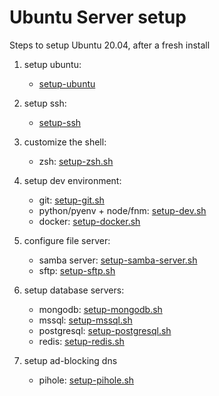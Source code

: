 
# Ubuntu Server setup

Steps to setup Ubuntu 20.04, after a fresh install

1. setup ubuntu: 

   - [setup-ubuntu](setup-ubuntu.md)

2. setup ssh: 
   
   - [setup-ssh](setup-ssh.md)

3. customize the shell:

   - zsh: [setup-zsh.sh](setup-zsh.sh)

4.  setup dev environment: 

    - git: [setup-git.sh](setup-git.sh)
    - python/pyenv + node/fnm: [setup-dev.sh](setup-dev.sh)
    - docker: [setup-docker.sh](setup-docker.sh)

5. configure file server: 

    - samba server: [setup-samba-server.sh](setup-samba-server.sh)
    - sftp: [setup-sftp.sh](setup-sftp.sh)

6. setup database servers: 

   - mongodb: [setup-mongodb.sh](setup-mongodb.sh)
   - mssql: [setup-mssql.sh](setup-mssql.sh)
   - postgresql: [setup-postgresql.sh](setup-postgresql.sh)
   - redis: [setup-redis.sh](setup-redis.sh)

7. setup ad-blocking dns
   - pihole: [setup-pihole.sh](setup-pihole.sh)

